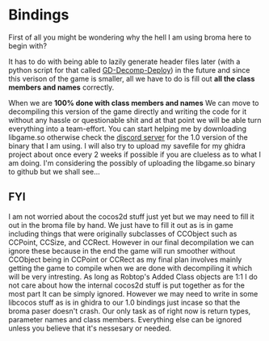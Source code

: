 # Bindings

First of all you might be wondering why the hell I am using broma here to begin with?

It has to do with being able to lazily generate header files later (with a python script for that called [GD-Decomp-Deploy](https://github.com/CallocGD/GD-Decomp-Deploy)) 
in the future and since this verison of the game is smaller, all we have to do is fill out __all the class members and names__ correctly.

When we are __100% done with class members and names__ We can move to decompiling this version of the game directly and writing 
the code for it without any hassle or questionable shit and at that point we will be able turn everything into a team-effort. 
You can start helping me by downloading libgame.so otherwise check the [discord server](https://dsc.gg/gdre) for the 1.0 version 
of the binary that I am using. I will also try to upload my savefile for my ghidra project about once every 2 weeks if possible 
if you are clueless as to what I am doing. I'm considering the possibly of uploading the libgame.so binary to github but we shall see...

## FYI
I am not worried about the cocos2d stuff just yet but we may need to fill it out in the broma file by hand. We just have to fill it 
out as is in game including things that were originally subclasses of CCObject such as CCPoint, CCSize, and CCRect. However in our 
final decompilation we can ignore these because in the end the game will run smoother without CCObject being in CCPoint or CCRect 
as my final plan involves mainly getting the game to compile when we are done with decompiling it which will be very intresting. 
As long as Robtop's Added Class objects are 1:1 I do not care about how the internal cocos2d stuff is put together as for the most 
part It can be simply ignored. However we may need to write in some libcocos stuff as is in ghidra to our 1.0 bindings just incase 
so that the broma paser doesn't crash. Our only task as of right now is return types, parameter names and class members. 
Everything else can be ignored unless you believe that it's nessesary or needed.
